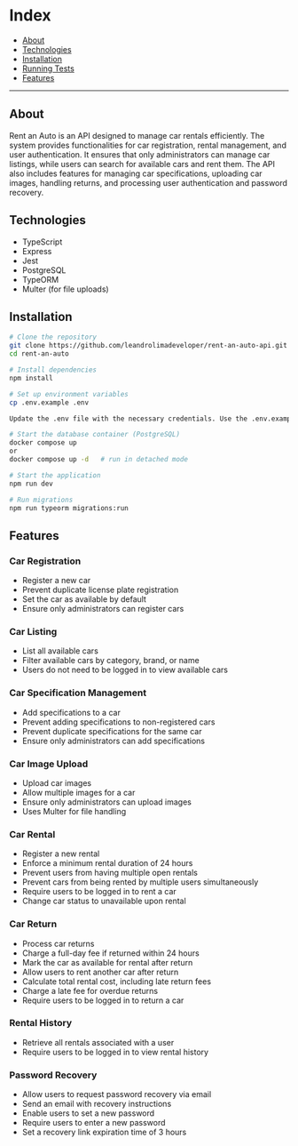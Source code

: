 # Index

- [About](#about)
- [Technologies](#technologies)
- [Installation](#installation)
- [Running Tests](#running-tests)
- [Features](#features)

---

## About

Rent an Auto is an API designed to manage car rentals efficiently. The system provides functionalities for car registration, rental management, and user authentication. It ensures that only administrators can manage car listings, while users can search for available cars and rent them. The API also includes features for managing car specifications, uploading car images, handling returns, and processing user authentication and password recovery.

## Technologies

- TypeScript
- Express
- Jest
- PostgreSQL
- TypeORM
- Multer (for file uploads)

## Installation

```sh
# Clone the repository
git clone https://github.com/leandrolimadeveloper/rent-an-auto-api.git
cd rent-an-auto

# Install dependencies
npm install

# Set up environment variables
cp .env.example .env

Update the .env file with the necessary credentials. Use the .env.example file as a reference.

# Start the database container (PostgreSQL)
docker compose up
or
docker compose up -d   # run in detached mode

# Start the application
npm run dev

# Run migrations
npm run typeorm migrations:run
```

## Features

### Car Registration

- Register a new car
- Prevent duplicate license plate registration
- Set the car as available by default
- Ensure only administrators can register cars

### Car Listing

- List all available cars
- Filter available cars by category, brand, or name
- Users do not need to be logged in to view available cars

### Car Specification Management

- Add specifications to a car
- Prevent adding specifications to non-registered cars
- Prevent duplicate specifications for the same car
- Ensure only administrators can add specifications

### Car Image Upload

- Upload car images
- Allow multiple images for a car
- Ensure only administrators can upload images
- Uses Multer for file handling

### Car Rental

- Register a new rental
- Enforce a minimum rental duration of 24 hours
- Prevent users from having multiple open rentals
- Prevent cars from being rented by multiple users simultaneously
- Require users to be logged in to rent a car
- Change car status to unavailable upon rental

### Car Return

- Process car returns
- Charge a full-day fee if returned within 24 hours
- Mark the car as available for rental after return
- Allow users to rent another car after return
- Calculate total rental cost, including late return fees
- Charge a late fee for overdue returns
- Require users to be logged in to return a car

### Rental History

- Retrieve all rentals associated with a user
- Require users to be logged in to view rental history

### Password Recovery

- Allow users to request password recovery via email
- Send an email with recovery instructions
- Enable users to set a new password
- Require users to enter a new password
- Set a recovery link expiration time of 3 hours
